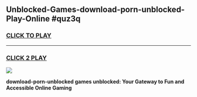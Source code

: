 
## Unblocked-Games-download-porn-unblocked-Play-Online #quz3q
<h3>
<a href="https://news.freeplayer.one?title=download-porn-unblocked&ref=3">CLICK TO PLAY</a></h3>
<hr>

<h3>
<a href="https://news.freeplayer.one?title=download-porn-unblocked&ref=3">CLICK 2 PLAY</a>
  
</h3>

<a href="https://news.freeplayer.one?title=download-porn-unblocked&ref=3"><img src="https://clearcache.store/games.png"></a>


**download-porn-unblocked games unblocked: Your Gateway to Fun and Accessible Online Gaming**
